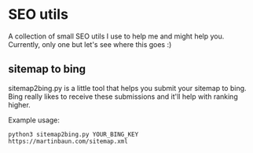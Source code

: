 # SEO utils

A collection of small SEO utils I use to help me and might help you.
Currently, only one but let's see where this goes :)



## sitemap to bing

sitemap2bing.py is a little tool that helps you submit your sitemap to bing.
Bing really likes to receive these submissions and it'll help with ranking higher.

Example usage:

```
python3 sitemap2bing.py YOUR_BING_KEY https://martinbaun.com/sitemap.xml
```
